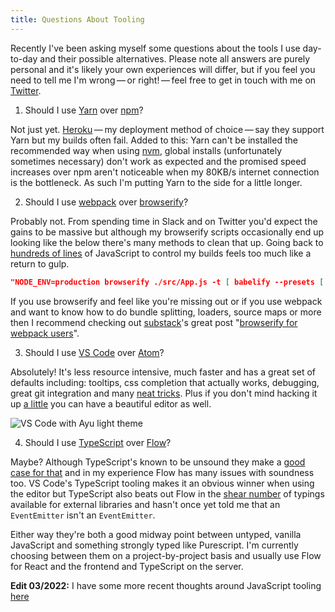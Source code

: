 ```yaml
---
title: Questions About Tooling
---
```


Recently I've been asking myself some questions about the tools I use day-to-day and their possible alternatives. Please note all answers are purely personal and it's likely your own experiences will differ, but if you feel you need to tell me I'm wrong&thinsp;&mdash;&thinsp;or right!&thinsp;&mdash;&thinsp;feel free to get in touch with me on [Twitter](https://twitter.com/ccommma).

1.  Should I use [Yarn](https://yarnpkg.com/) over [npm](https://www.npmjs.com/)?

Not just yet. [Heroku](http://heroku.com/)&thinsp;&mdash;&thinsp;my deployment method of choice&thinsp;&mdash;&thinsp;say they support Yarn but my builds often fail. Added to this: Yarn can't be installed the recommended way when using [nvm](http://nvm.sh), global installs (unfortunately sometimes necessary) don't work as expected and the promised speed increases over npm aren't noticeable when my 80KB/s internet connection is the bottleneck. As such I'm putting Yarn to the side for a little longer.

2.  Should I use [webpack](https://webpack.js.org/) over [browserify](http://browserify.org/)?

Probably not. From spending time in Slack and on Twitter you'd expect the gains to be massive but although my browserify scripts occasionally end up looking like the below there's many methods to clean that up. Going back to [hundreds of lines](https://github.com/facebookincubator/create-react-app/blob/fe7b5c212b5127775287ce444947f4c604c024dd/packages/react-scripts/config/webpack.config.dev.js) of JavaScript to control my builds feels too much like a return to gulp.

```json
"NODE_ENV=production browserify ./src/App.js -t [ babelify --presets [ es2015 stage-2 react ] --plugins [ transform-flow-strip-types transform-class-properties ] ] | uglifyjs > ./public/js/bundle.js"
```

If you use browserify and feel like you're missing out or if you use webpack and want to know how to do bundle splitting, loaders, source maps or more then I recommend checking out [substack](https://github.com/substack)'s great post "[browserify for webpack users](https://gist.github.com/substack/68f8d502be42d5cd4942)".

3.  Should I use [VS Code](https://code.visualstudio.com/) over [Atom](https://atom.io/)?

Absolutely! It's less resource intensive, much faster and has a great set of defaults including: tooltips, css completion that actually works, debugging, great git integration and many [neat tricks](https://github.com/Microsoft/vscode-tips-and-tricks). Plus if you don't mind hacking it up [a little](https://github.com/orta/Essence#using) you can have a beautiful editor as well.

![VS Code with Ayu light theme](/images/tooling-2.png)

4.  Should I use [TypeScript](http://www.typescriptlang.org/) over [Flow](https://flowtype.org/)?

Maybe? Although TypeScript's known to be unsound they make a [good case for that](https://github.com/Microsoft/TypeScript/issues/9825#issuecomment-234115900) and in my experience Flow has many issues with soundness too. VS Code's TypeScript tooling makes it an obvious winner when using the editor but TypeScript also beats out Flow in the [shear number](https://github.com/DefinitelyTyped/DefinitelyTyped) of typings available for external libraries and hasn't once yet told me that an `EventEmitter` isn't an `EventEmitter`.

Either way they're both a good midway point between untyped, vanilla JavaScript and something strongly typed like Purescript. I'm currently choosing between them on a project-by-project basis and usually use Flow for React and the frontend and TypeScript on the server.

**Edit 03/2022:** I have some more recent thoughts around JavaScript tooling [here](/posts/2022-03-28-a-lot-can-change-in-five-years.html)
